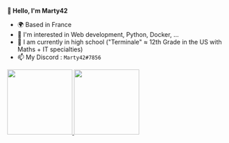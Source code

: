 **👋 Hello, I'm Marty42**
- 🌍 Based in France
- 👀 I'm interested in Web development, Python, Docker, ...
- 🌱 I am currently in high school ("Terminale" ≈ 12th Grade in the US with Maths + IT specialties)
- 📫 My Discord : `Marty42#7856`

<a href="https://github.com/mcornella">
  <img height="150em" src="https://github-readme-stats.vercel.app/api?username=Marty42780&count_private=true&hide=stars,prs&include_all_commits=true">
  <img height="150em" src="https://github-readme-stats.vercel.app/api/top-langs/?username=Marty42780&layout=compact&count_private=true">
</a>
